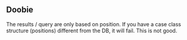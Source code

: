 ## Doobie
The results / query are only based on position. If you have a case class structure (positions) different from the DB, 
it will fail. This is not good.
